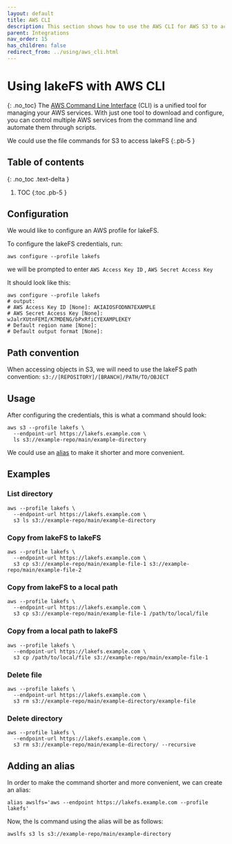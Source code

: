 ```yaml
---
layout: default
title: AWS CLI
description: This section shows how to use the AWS CLI for AWS S3 to access lakeFS.
parent: Integrations
nav_order: 15
has_children: false
redirect_from: ../using/aws_cli.html
---
```


# Using lakeFS with AWS CLI
{: .no_toc}
The [AWS Command Line Interface](https://aws.amazon.com/cli/) (CLI) is a unified tool for managing your AWS services.
With just one tool to download and configure, you can control multiple AWS services from the command line and automate them through scripts.

We could use the file commands for S3 to access lakeFS
{:.pb-5 }

## Table of contents
{: .no_toc .text-delta }

1. TOC
{:toc .pb-5 }

## Configuration

We would like to configure an AWS profile for lakeFS.

To configure the lakeFS credentials, run:
```shell
aws configure --profile lakefs
```
we will be prompted to enter ```AWS Access Key ID``` , ```AWS Secret Access Key``` 

It should look like this:
```shell
aws configure --profile lakefs
# output:  
# AWS Access Key ID [None]: AKIAIOSFODNN7EXAMPLE    
# AWS Secret Access Key [None]: wJalrXUtnFEMI/K7MDENG/bPxRfiCYEXAMPLEKEY
# Default region name [None]: 
# Default output format [None]:
```


## Path convention

When accessing objects in S3, we will need to use the lakeFS path convention:
    ```s3://[REPOSITORY]/[BRANCH]/PATH/TO/OBJECT```

## Usage

After configuring the credentials, this is what a command should look:
```shell 
aws s3 --profile lakefs \
  --endpoint-url https://lakefs.example.com \
  ls s3://example-repo/main/example-directory
```

We could use an [alias](aws_cli.md#adding-an-alias) to make it shorter and more convenient.

## Examples

### List directory 

```shell 
aws --profile lakefs \
  --endpoint-url https://lakefs.example.com \
  s3 ls s3://example-repo/main/example-directory
```

### Copy from lakeFS to lakeFS

```shell
aws --profile lakefs \
  --endpoint-url https://lakefs.example.com \
  s3 cp s3://example-repo/main/example-file-1 s3://example-repo/main/example-file-2
```

### Copy from lakeFS to a local path

```shell
aws --profile lakefs \
  --endpoint-url https://lakefs.example.com \
  s3 cp s3://example-repo/main/example-file-1 /path/to/local/file
```

### Copy from a local path to lakeFS

```shell
aws --profile lakefs \
  --endpoint-url https://lakefs.example.com \
  s3 cp /path/to/local/file s3://example-repo/main/example-file-1
```

### Delete file 

```shell 
aws --profile lakefs \
  --endpoint-url https://lakefs.example.com \
  s3 rm s3://example-repo/main/example-directory/example-file
```

### Delete directory

```shell 
aws --profile lakefs \
  --endpoint-url https://lakefs.example.com \
  s3 rm s3://example-repo/main/example-directory/ --recursive
```

## Adding an alias

In order to make the command shorter and more convenient, we can create an alias:

```shell
alias awslfs='aws --endpoint https://lakefs.example.com --profile lakefs'
```

Now, the ls command using the alias will be as follows:
```shell
awslfs s3 ls s3://example-repo/main/example-directory
```
